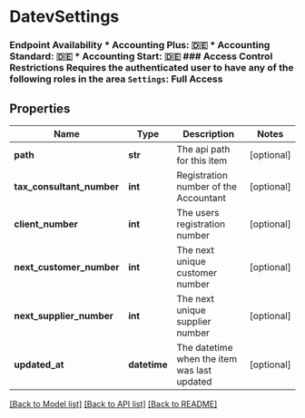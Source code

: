 # DatevSettings

### Endpoint Availability  * Accounting Plus: 🇩🇪 * Accounting Standard: 🇩🇪 * Accounting Start: 🇩🇪  ### Access Control Restrictions  Requires the authenticated user to have any of the following roles in the area `Settings`: Full Access
## Properties
Name | Type | Description | Notes
------------ | ------------- | ------------- | -------------
**path** | **str** | The api path for this item | [optional] 
**tax_consultant_number** | **int** | Registration number of the Accountant | [optional] 
**client_number** | **int** | The users registration number | [optional] 
**next_customer_number** | **int** | The next unique customer number | [optional] 
**next_supplier_number** | **int** | The next unique supplier number | [optional] 
**updated_at** | **datetime** | The datetime when the item was last updated | [optional] 

[[Back to Model list]](../README.md#documentation-for-models) [[Back to API list]](../README.md#documentation-for-api-endpoints) [[Back to README]](../README.md)


